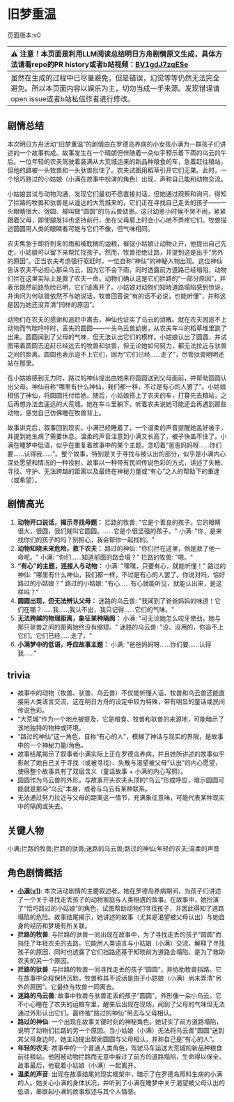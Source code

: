 # 旧梦重温
页面版本:v0
 

| :warning: 注意！本页面是利用LLM阅读总结明日方舟剧情原文生成，具体方法请看repo的PR history或者b站视频：[BV1gdJ7zqESe](https://www.bilibili.com/video/BV1gdJ7zqESe/)         |
|:----------------------------|
| 虽然在生成的过程中已尽量避免，但是错误，幻觉等等仍然无法完全避免。所以本页面内容以娱乐为主，切勿当成一手来源。发现错误请open issue或者b站私信作者进行修改。|



## 剧情总结
本次明日方舟活动“旧梦重温”的剧情由在罗德岛养病的小女孩小满为一群孩子们讲述的一个故事构成。故事发生在一个晴朗但伴随着一朵似乎预示着下雨的乌云的午后。一位年轻的农夫驾驶着装满从大荒城运来的新品种粮食的车，急着赶往粮站，但他的路被一头牧兽和一头驮兽拦住了。农夫试图用稻草引开它们无果。此时，一个恰巧路过的小姑娘（小满在故事中扮演的角色）出现，声称自己能和动物交流。

小姑娘尝试与动物沟通，发现它们最初不愿直接对话，但她通过观察和询问，得知了拦路的牧兽和驮兽是从遥远的大荒城来的，它们正在寻找自己走丢的孩子——一头眼睛很大、很圆、被叫做“圆圆”的乌云兽幼崽。这只幼崽小时候不哭不闹，紧紧跟着父母，即使腿发抖也坚持前行，坐在父母肩上时会小心地不弄疼它们。牧兽描述圆圆用人类的眼睛看可能与它们不像，但气味相同。

农夫焦急于即将到来的雨和被耽搁的运粮，催促小姑娘让动物让开，他提出自己先走，小姑娘可以留下来帮忙找孩子。然而，牧兽拒绝让路，并提到这是出于“另外的原因”。正当农夫考虑强行驱赶时，一位自称“神仙”的神秘人物出现。这位神仙告诉农夫不必担心那朵乌云，因为它不会下雨，同时透露前方道路已经塌陷，动物们拦在这里实际上是救了农夫一命。动物们确认这是它们拦路的“一部分原因”，并表示既然前路危险已明，它们该离开了。小姑娘对动物们知晓道路塌陷感到惊讶，并询问为何驮兽依然不与她说话，牧兽回答说“有的话不必说，也能听懂”，并称这是因为她还没弄清“同样的原因”。

动物们在农夫的感谢和追赶中离去，神仙也证实了乌云的消散。就在农夫因追不上动物而气喘吁吁时，丢失的圆圆——一头乌云兽幼崽，从农夫车斗的稻草堆里跳了出来。圆圆闻到了父母的气味，但无法认出它们的模样。小姑娘认出了圆圆，并试图带着圆圆去追赶已经远去的牧兽和驮兽，但无论她如何努力，都无法拉近与驮兽之间的距离。圆圆也表示追不上它们，因为“它们已经......走了”，尽管驮兽明明还站在那里。

在小姑娘感到无力时，路过的神仙提出由她来将圆圆送到父母面前，并帮助圆圆认出父母。神仙自称“哪里有什么神仙，我们都一样，不过是有心的人罢了”。小姑娘相信了神仙，将圆圆托付给她。随后，小姑娘搭上了农夫的车，打算先去粮站，之后再想办法去遥远的大荒城。她在车斗里躺下，听着农夫说她可能还会再遇到那些动物，感觉自己仿佛睡在牧兽背上。

故事讲完后，叙事回到现实。小满已经睡着了，一个温柔的声音提醒她盖好被子，并提到她生病了需要休息。温柔的声音注意到小满又长高了，被子快盖不住了。小满在睡梦中低语，似乎在重复着故事中的某个主题，念叨着“爸爸妈妈呀......你们要......认得我......”。整个故事，特别是关于寻找与被认出的部分，似乎是小满内心深处愿望和情况的一种投射。故事以一种带有民间传说色彩的方式，讲述了失散、寻找、守护、无法跨越的距离以及最终在神秘力量或“有心”之人的帮助下的重逢（或希望）。
## 剧情高光
1.  **动物开口说话，揭示寻找母题：**
    拦路的牧兽: "它是个善良的孩子。它的眼睛很大，很圆，我们就叫它圆圆。......它是个很坚强的孩子。"
    小满: "你，是来找你们的孩子的吗？别担心，我会帮你一起找的。"
2.  **动物知晓未来危险，救下农夫：**
    路过的神仙: "你们拦在这里，倒是救了他一命呢。"
    小满: "你们......知道前面的路会塌？"
    拦路的牧兽: "嗯。"
3.  **“有心”的主题，连接人与动物：**
    小满: "嘿嘿，只要有心，就能听懂！"
    路过的神仙: "哪里有什么神仙，我们都一样，不过是有心的人罢了。你说对吗，恰好路过的小姑娘？"
    路过的小姑娘: "有心......有心就能听见，就能认出来，是这样吗？"
4.  **圆圆出现，但无法辨认父母：**
    迷路的乌云兽: "我闻到了爸爸妈妈的味道！它们在哪？......我......我认不出，我只记得......它们的气味。"
5.  **无法跨越的物理距离，象征某种隔阂：**
    小满: "可无论她怎么咬牙使劲，她与那只驮兽之间的距离始终没有缩短。"
    迷路的乌云兽: "没、没用的，你追不上它们。它们已经......走了。"
6.  **小满梦中的低语，呼应故事主题：**
    小满: "爸爸妈妈呀......你们要......认得我......"
## trivia
*   故事中的动物（牧兽、驮兽、乌云兽）不仅能听懂人话，牧兽和乌云兽还能直接用人类语言交流，这在明日方舟的设定中较为特殊，带有明显的童话或民间传说色彩。
*   “大荒城”作为一个地点被提及，它是粮食、牧兽和驮兽的来源地，可能暗示了该地独特的物种或环境。
*   “路过的神仙”这一角色，自称“有心的人”，模糊了神话与现实的界限，是故事中的一个神秘力量/角色。
*   故事结尾揭示了叙事者小满实际上正在罗德岛养病，并且她所讲述的故事似乎影射了她自己关于寻找（或被寻找）、失散与渴望被父母“认出”的内心愿望，使得整个故事具有了双层含义（童话故事 + 小满的内心写照）。
*   圆圆作为乌云兽的外形，与故事开头农夫头顶的“乌云”形成呼应，暗示圆圆可能就是那朵“乌云”本身，或者与乌云有某种联系。
*   无法通过努力拉近与父母的距离这一情节，充满象征意味，可能代表某种现实中的隔阂或失去。
## 关键人物
小满;拦路的牧兽;拦路的驮兽;迷路的乌云兽;路过的神仙;年轻的农夫;温柔的声音
## 角色剧情概括
-   **[小满](../char_v3/char_4122_grabds.md)([v1](../chars/char_4122_grabds.md))**: 本次活动剧情的主要叙述者。她在罗德岛养病期间，为孩子们讲述了一个关于寻找走丢孩子的动物家庭与人类相遇的故事。在故事中，她扮演了“恰巧路过的小姑娘”的角色，试图帮助动物们寻找孩子，并因此得知了道路塌陷的危险。故事结尾揭示，她讲述的故事（尤其是渴望被父母认出）与她自身的经历和梦境有所关联。
-   **拦路的牧兽**: 与拦路的驮兽一同出现在故事中，为了寻找走丢的孩子“圆圆”而挡住了年轻农夫的去路。它能用人类语言与小姑娘（小满）交流，解释了寻找孩子的原因，同时也透露了它们挡路还基于知晓前方道路会塌陷、是为了救助农夫的另一个原因。
-   **拦路的驮兽**: 与拦路的牧兽一同寻找走丢的孩子“圆圆”，并协助牧兽挡路。它在故事中全程保持沉默，牧兽称其不说话是由于小姑娘（小满）尚未弄清“另外的原因”。它最终与牧兽一同离去。
-   **迷路的乌云兽**: 故事中牧兽与驮兽走丢的孩子“圆圆”，外形像一朵小乌云。它不小心睡在了农夫的运粮车里，醒来后出现在现场，闻到了父母的气味但无法通过外形认出它们。最终被“路过的神仙”带去与父母相认。
-   **路过的神仙**: 一个出现在故事关键时刻的神秘角色。她证实了前方道路塌陷，说明了动物们拦路的另一个原因。当小姑娘（小满）无法将乌云兽“圆圆”送到其父母身边时，她主动提出帮助圆圆与父母相认，并称自己是“有心的人”。
-   **年轻的农夫**: 故事中的一个普通人类角色，驾驶马车运送大荒城的新品种粮食前往粮站。他因被动物拦路而无意中躲过了前方的道路塌陷，生命得以保全。故事最后，他载着小姑娘（小满）一起离开。
-   **温柔的声音**: 出现在故事结尾的现实框架中，暗示了在罗德岛照料生病的小满的人。她关心小满的身体状况，并听到了小满在睡梦中关于渴望被父母认出的低语，串联起小满的故事叙述与其个人情感。